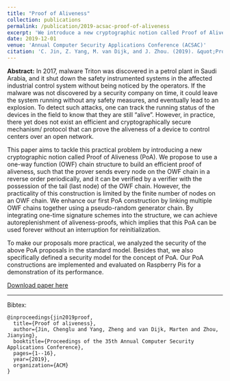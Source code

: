 ```yaml
---
title: "Proof of Aliveness"
collection: publications
permalink: /publication/2019-acsac-proof-of-aliveness
excerpt: 'We introduce a new cryptographic notion called Proof of Aliveness. It allows a resource-constrained device to prove its aliveness to a remote verifier securely over an open network.' 
date: 2019-12-01
venue: 'Annual Computer Security Applications Conference (ACSAC)'
citation: 'C. Jin, Z. Yang, M. van Dijk, and J. Zhou. (2019). &quot;Proof of Aliveness&quot; <i>Annual Computer Security Applications Conference (ACSAC)</i>.'
---
```


<b>Abstract:</b> In 2017, malware Triton was discovered in a petrol plant in Saudi Arabia, and it shut down the safety instrumented systems in the affected industrial control system without being noticed by the operators. If the malware was not discovered by a security company on time, it could leave the system running without any safety measures, and eventually lead to an explosion. To detect such attacks, one can track the running status of the devices in the field to know that they are still “alive”. However, in practice, there yet does not exist an efficient and cryptographically secure mechanism/ protocol
that can prove the aliveness of a device to control centers over an open network. 

This paper aims to tackle this practical problem by introducing a new cryptographic notion called Proof of Aliveness (PoA). We propose to use a one-way function (OWF) chain structure to build an efficient proof of aliveness, such that the prover sends every node on the OWF chain in a reverse order periodically, and it can be verified by a verifier with the possession of the tail (last node) of the OWF chain. However, the practicality of this construction is limited by the finite number of nodes on an OWF chain. We enhance our first PoA construction by linking multiple OWF chains together using a pseudo-random generator chain. By integrating one-time signature schemes into the structure, we can achieve autoreplenishment of aliveness-proofs, which implies that this PoA can be used forever without an interruption for reinitialization.

To make our proposals more practical, we analyzed the security of the above PoA proposals in the standard model. Besides that, we also specifically defined a security model for the concept of PoA. Our PoA constructions are implemented and evaluated on Raspberry Pis for a demonstration of its performance.

[Download paper here](https://dl.acm.org/citation.cfm?id=3359827)

---

Bibtex:

```
@inproceedings{jin2019proof,
  title={Proof of aliveness},
  author={Jin, Chenglu and Yang, Zheng and van Dijk, Marten and Zhou, Jianying},
  booktitle={Proceedings of the 35th Annual Computer Security Applications Conference},
  pages={1--16},
  year={2019},
  organization={ACM}
}
```